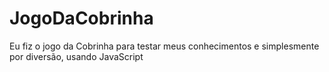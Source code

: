 # JogoDaCobrinha
Eu fiz o jogo da Cobrinha para testar meus conhecimentos e simplesmente por diversão, usando JavaScript 
